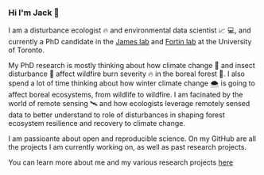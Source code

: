 ### Hi I'm Jack 👋

I am a disturbance ecologist 🔥 and environmental data scientist 📈 💻, and currently a PhD candidate in the [James lab](https://www.jameslab.ca/) and [Fortin lab](https://fortin.eeb.utoronto.ca/) at the University of Toronto.

My PhD research is mostly thinking about how climate change 🥵 and insect disturbance 🐛 affect wildfire burn severity 🔥 in the boreal forest 🌲. I also spend a lot of time thinking about how winter climate change 🌨️ is going to affect boreal ecosystems, from wildlife to wildfire. I am facinated by the world of remote sensing 🛰️ and how ecologists leverage remotely sensed data to better understand to role of disturbances in shaping forest ecosystem resilience and recovery to climate change.

I am passioante about open and reproducible science. On my GitHub are all the projects I am currently working on, as well as past research projects.

You can learn more about me and my various research projects [here](https://jackagoldman.github.io/)

<!--
**jackagoldman/jackagoldman** is a ✨ _special_ ✨ repository because its `README.md` (this file) appears on your GitHub profile.

Here are some ideas to get you started:

- 🔭 I’m currently working on ...
- 🌱 I’m currently learning ...
- 👯 I’m looking to collaborate on ...
- 🤔 I’m looking for help with ...
- 💬 Ask me about ...
- 📫 How to reach me: ...
- 😄 Pronouns: ...
- ⚡ Fun fact: ...
-->
